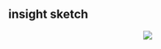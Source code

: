 ##  insight sketch

<p align="center">
  <img src="https://user-images.githubusercontent.com/39179946/225592709-b9d5c1dd-15b7-44ae-8cf1-9a72e916c5bf.jpg"/>
</p>

